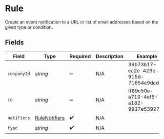 # Rule

Create an event notification to a URL or list of email addresses based on the given type or condition.


## Fields

| Field                                                 | Type                                                  | Required                                              | Description                                           | Example                                               |
| ----------------------------------------------------- | ----------------------------------------------------- | ----------------------------------------------------- | ----------------------------------------------------- | ----------------------------------------------------- |
| `companyId`                                           | *string*                                              | :heavy_minus_sign:                                    | N/A                                                   | 39b73b17-cc2e-429e-915d-71654e9dcd1e                  |
| `id`                                                  | *string*                                              | :heavy_minus_sign:                                    | N/A                                                   | ff89c50e-a719-4ef5-a182-9917e53927b6                  |
| `notifiers`                                           | [RuleNotifiers](../../models/shared/rulenotifiers.md) | :heavy_check_mark:                                    | N/A                                                   |                                                       |
| `type`                                                | *string*                                              | :heavy_check_mark:                                    | N/A                                                   |                                                       |
